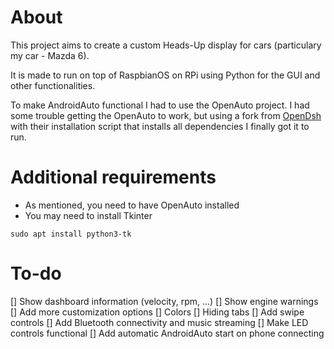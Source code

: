 # About

This project aims to create a custom Heads-Up display for cars (particulary my car - Mazda 6).

It is made to run on top of RaspbianOS on RPi using Python for the GUI and other functionalities.

To make AndroidAuto functional I had to use the OpenAuto project. I had some trouble getting the OpenAuto to work, but using a fork from [OpenDsh](https://github.com/openDsh) with their installation script that installs all dependencies I finally got it to run.

# Additional requirements

- As mentioned, you need to have OpenAuto installed
- You may need to install Tkinter
```
sudo apt install python3-tk
```

# To-do

[] Show dashboard information (velocity, rpm, ...)
[] Show engine warnings
[] Add more customization options
   [] Colors
   [] Hiding tabs
[] Add swipe controls
[] Add Bluetooth connectivity and music streaming
[] Make LED controls functional
[] Add automatic AndroidAuto start on phone connecting